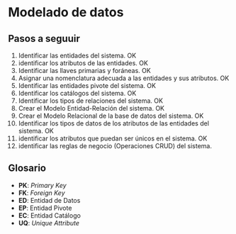 # Modelado de datos

## Pasos a seguuir

1. Identificar las entidades del sistema. OK
1. identificar los atributos de las entidades. OK
1. Identificar las llaves primarias y foráneas. OK
1. Asignar una nomenclatura adecuada a las entidades y sus atributos. OK 
1. Identificar las entidades pivote del sistema. OK
1. Identificar los catálogos del sistema. OK
1. Identificar los tipos de relaciones del sistema. OK
1. Crear el Modelo Entidad-Relación del sistema. OK
1. Crear el Modelo Relacional de la base de datos del sistema. OK
1. Identificar los tipos de datos de los atributos de las entidades del sistema. OK
1. identificar los atributos que puedan ser únicos en el sistema. OK
1. identificar las reglas de negocio (Operaciones CRUD) del sistema.

## Glosario

- **PK**: _Primary Key_
- **FK**: _Foreign Key_
- **ED**: Entidad de Datos
- **EP**: Entidad Pivote
- **EC**: Entidad Catálogo
- **UQ**: _Unique Attribute_